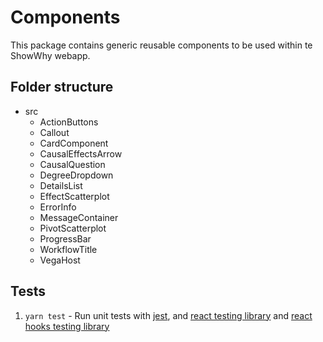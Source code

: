 # Components

This package contains generic reusable components to be used within te ShowWhy webapp.

## Folder structure

- src
  - ActionButtons
  - Callout
  - CardComponent
  - CausalEffectsArrow
  - CausalQuestion
  - DegreeDropdown
  - DetailsList
  - EffectScatterplot
  - ErrorInfo
  - MessageContainer
  - PivotScatterplot
  - ProgressBar
  - WorkflowTitle
  - VegaHost

## Tests

1. `yarn test` - Run unit tests with [jest](https://jestjs.io/), and [react testing library](https://testing-library.com/docs/react-testing-library/intro) and [react hooks testing library](https://github.com/testing-library/react-hooks-testing-library)
